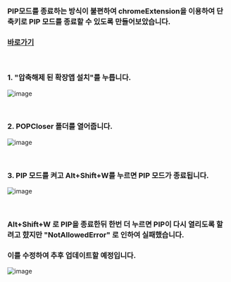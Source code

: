 ### PIP모드를 종료하는 방식이 불편하여 chromeExtension을 이용하여 단축키로 PIP 모드를 종료할 수 있도록 만들어보았습니다.
### [바로가기](https://store.whale.naver.com/detail/agnaijoehcbcbgakbikgapkedimobedk)

<br>

### 1. "압축해제 된 확장앱 설치"를 누릅니다.
![image](https://github.com/user-attachments/assets/9b99865b-75e0-443a-84fc-5fe6b5aff532)

<br>

### 2. POPCloser 폴더를 열어줍니다.
![image](https://github.com/user-attachments/assets/4b3c4852-88d0-47cb-9969-99ec50d759b2)

<br>

### 3. PIP 모드를 켜고 Alt+Shift+W를 누르면 PIP 모드가 종료됩니다. 
![image](https://github.com/user-attachments/assets/a5b2c9c5-b036-488c-845a-7807d77e8cca)

<br>

### Alt+Shift+W 로 PIP을 종료한뒤 한번 더 누르면 PIP이 다시 열리도록 할려고 햤지만 "NotAllowedError" 로 인하여 실패했습니다.
### 이를 수정하여 추후 업데이트할 예정입니다.
![image](https://github.com/user-attachments/assets/37150a60-1d22-4eeb-b46a-b140636e09f6)

